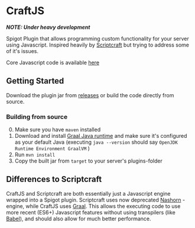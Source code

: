 # CraftJS

***NOTE: Under heavy development***

Spigot Plugin that allows programming custom functionality for your server using Javascript. Inspired heavily by [Scriptcraft](https://github.com/walterhiggins/ScriptCraft) but trying to address some of it's issues.

Core Javascript code is available [here](https://github.com/Ap3teus/craftjs-javascript)

## Getting Started

Download the plugin jar from [releases](https://github.com/Ap3teus/craftjs/releases) or build the code directly from source.

### Building from source

0. Make sure you have `maven` installed
1. Download and install [Graal Java runtime](https://www.graalvm.org/downloads) and make sure it's configured as your default Java (executing `java --version` should say `OpenJDK Runtime Environment GraalVM` )
2. Run `mvn install`
3. Copy the built jar from `target` to your server's plugins-folder

## Differences to Scriptcraft

CraftJS and Scriptcraft are both essentially just a Javascript engine wrapped into a Spigot plugin. Scriptcraft uses now deprecated [Nashorn](https://openjdk.java.net/projects/nashorn/) -engine, while CraftJS uses [Graal](https://www.graalvm.org/docs/reference-manual/languages/js/). This allows the executing code to use more recent (ES6+) Javascript features without using transpilers (like [Babel](https://babeljs.io)), and should also allow for much better performance.
